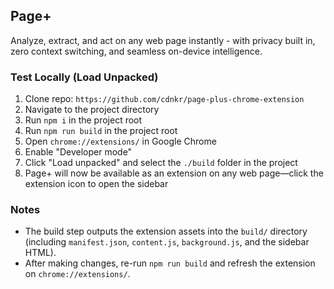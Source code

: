 ## Page+

Analyze, extract, and act on any web page instantly - with privacy built in, zero context switching, and seamless on-device intelligence.

### Test Locally (Load Unpacked)
1. Clone repo: `https://github.com/cdnkr/page-plus-chrome-extension`
2. Navigate to the project directory
3. Run `npm i` in the project root
4. Run `npm run build` in the project root
5. Open `chrome://extensions/` in Google Chrome
6. Enable "Developer mode"
7. Click "Load unpacked" and select the `./build` folder in the project
8. Page+ will now be available as an extension on any web page—click the extension icon to open the sidebar

### Notes
- The build step outputs the extension assets into the `build/` directory (including `manifest.json`, `content.js`, `background.js`, and the sidebar HTML).
- After making changes, re-run `npm run build` and refresh the extension on `chrome://extensions/`.